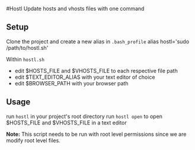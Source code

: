 #Hostl
Update hosts and vhosts files with one command

Setup
-----

Clone the project and create a new alias in `.bash_profile`
	alias hostl='sudo /path/to/hostl.sh'

Within `hostl.sh` 
* edit $HOSTS_FILE and $VHOSTS_FILE to each respective file path
* edit $TEXT_EDITOR_ALIAS with your text editor of choice
* edit $BROWSER_PATH with your browser path

Usage
-----

run `hostl` in your project's root directory
run `hostl open` to open $HOSTS_FILE and $VHOSTS_FILE in a text editor

**Note:** This script needs to be run with root level permissions since we are modify root level files. 